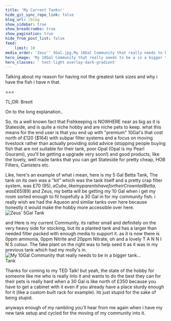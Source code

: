 ```yaml
---
title: 'My Current Tanks!'
hide_git_sync_repo_link: false
blog_url: /blog
show_sidebar: true
show_breadcrumbs: true
show_pagination: true
hide_from_post_list: false
feed:
    limit: 10
media_order: 'Zeus'' 5Gal.jpg,My 10Gal Community that really needs to be a in a bigger tank but M O N E Y.jpg'
hero_image: 'My 10Gal Community that really needs to be a in a bigger tank but M O N E Y.jpg'
hero_classes: ' text-light overlay-dark-gradient'
---
```


Talking about my reason for having not the greatest tank sizes and why i have the fish i have n that.

===

TL;DR: Brexit

On to the long explanation..

So, its a well known fact that Fishkeeping is NOWHERE near as big as it is Stateside, and is quite a niche hobby and are niche pets to keep. what this means for the end user is that you end up with "premium" 10Gal's that cost north of £120 ($164) with subpar filter systems and a focus on moving livestock rather than actually providing solid advice (stopping people buying fish that are not suitable for their tank, poor Opal (Opal is my Pearl Gourami), you'll be getting a upgrade very soon!) and good products, like the lovely, well made tanks that you can get Stateside for pretty cheap, HOB Filters, Canisters etc. 

Like, here's an example of what i mean, here is my 5 Gal Betta Tank, The tank on its own was a "kit" which was the tank itself and a pretty crap filter system, was £70 ($95), a Cube, like my parents have for their Crowntail Betta, was £65 ($89) and Zeus, my betta will be getting my 10 Gal when i get my room sorted enough to fit hopefully a 30 Gal in for my community fish. i really wish we had the Aqueon and similar tanks over here because honestly it would make the hobby more accessible over here.
<img style="max-width: 45%;" src="https://cabooshyy.xyz/user/pages/04.fishkeeping/my-current-tanks/Zeus'%205Gal.jpg" class="img-fit-contain" alt="Zeus' 5Gal Tank">


and Here is my current Community. its rather small and definitely on the very heavy side for stocking, but its a planted tank and has a larger than needed filter packed with enough media to support it. as it is now there is 0ppm ammonia, 0ppm Nitrite and 20ppm Nitrate, oh and a lovely T A N N I N S colour. The fake plant on the right was to help seed it as it was in my previous tank which had my molly's in.
<img style="max-width: 85%;" src="https://cabooshyy.xyz/user/pages/04.fishkeeping/my-current-tanks/My%2010Gal%20Community%20that%20really%20needs%20to%20be%20a%20in%20a%20bigger%20tank%20but%20M%20O%20N%20E%20Y.jpg" class="img-fit-contain" alt="My 10Gal Community that really needs to be in a bigger tank... Tank">

Thanks for coming to my TED Talk!
but yeah, the state of the hobby for someone like me who is really into it and wants to do the best they can for their pets is really hard when a 30 Gal is like north of £350 because you have to get a cabinet with it even if you already have a place sturdy enough for it (like a custom built rack for example). its just stupid for the sake of being stupid.

anyways enough of my rambling you'll hear from me again when i have my new tank setup and cycled for the moving of my community into it.